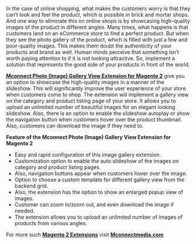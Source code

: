 <p>In the case of online shopping, what makes the customers worry is that they can&rsquo;t look and feel the product, which is possible in brick and mortar shops. And one way to eliminate this on online shops is by showcasing high-quality images of the product in different angles. Many times, what happens is that customers land on an eCommerce store to find a perfect product. But when they see the photo gallery of the product, which is filled with just a few and poor-quality images. This makes them doubt the authenticity of your products and brand as well. Human minds perceive that something isn&rsquo;t worth paying attention to if it is not looking attractive. So, implement a solution that represents the good side of your products in front of the world.</p>
<p><a href="https://www.mconnectmedia.com/product-gallery-view-magento-2.html"><strong>Mconnect Photo (Image) Gallery View Extension for Magento 2</strong></a> give you an option to showcase the high-quality images in a manner of the slideshow. This will significantly improve the user experience of your store when customers come to shop. The extension will implement a gallery view on the category and product listing page of your store. It allows you to upload an unlimited number of beautiful images for an elegant looking slideshow. Also, there is an option to enable the slideshow autoplay or show the navigation button when customers hover over the product thumbnail. Also, customers can download the image if they need to.</p>
<p><strong>Feature of the Mconnect Photo (Image) Gallery View Extension for Magento 2</strong></p>
<ul>
<li>Easy and rapid configuration of this image gallery extension.</li>
<li>Customization option to enable the auto slideshow of the images on category and product listing pages.</li>
<li>Also, navigation buttons appear when customers hover over the image.</li>
<li>Option to choose a custom template for different gallery view from the backend grid.</li>
<li>Also, the extension has the option to show an enlarged popup view of images.</li>
<li>Customer can zoom in/zoom out, and even download the image if needed.</li>
<li>The extension allows you to upload an unlimited number of images of products from various angles.</li>
</ul>
<p>For more such <a href="https://www.mconnectmedia.com/magento-2-extensions"><strong>Magento 2 Extensions</strong></a> visit <a href="https://www.mconnectmedia.com"><strong>Mconnectmedia.com</strong></a></p>
<p>&nbsp;</p>
